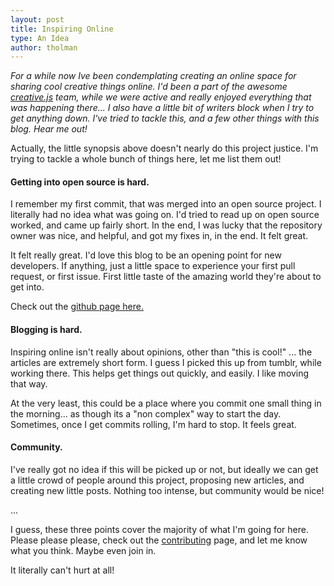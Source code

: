 ```yaml
---
layout: post
title: Inspiring Online
type: An Idea
author: tholman
---
```


_For a while now Ive been condemplating creating an online space for sharing cool creative things online. I'd been a part of the awesome [creative.js](http://creativejs.com) team, while we were active and really enjoyed everything that was happening there... I also have a little bit of writers block when I try to get anything down. I've tried to tackle this, and a few other things with this blog. Hear me out!_

Actually, the little synopsis above doesn't nearly do this project justice. I'm trying to tackle a whole bunch of things here, let me list them out!

#### Getting into open source is hard.
I remember my first commit, that was merged into an open source project. I literally had no idea what was going on. I'd tried to read up on open source worked, and came up fairly short. In the end, I was lucky that the repository owner was nice, and helpful, and got my fixes in, in the end. It felt great.

It felt really great. I'd love this blog to be an opening point for new developers. If anything, just a little space to experience your first pull request, or first issue. First little taste of the amazing world they're about to get into.

Check out the <a href="http://github.com/tholman/inspiring-online">github page here.</a>

#### Blogging is hard.
Inspiring online isn't really about opinions, other than "this is cool!" ... the articles are extremely short form. I guess I picked this up from tumblr, while working there. This helps get things out quickly, and easily. I like moving that way.

At the very least, this could be a place where you commit one small thing in the morning... as though its a "non complex" way to start the day. Sometimes, once I get commits rolling, I'm hard to stop. It feels great.

#### Community.
I've really got no idea if this will be picked up or not, but ideally we can get a little crowd of people around this project, proposing new articles, and creating new little posts. Nothing too intense, but community would be nice!

...

I guess, these three points cover the majority of what I'm going for here. Please please please, check out the [contributing](https://github.com/tholman/inspiring-online#user-content-inspiring-online) page, and let me know what you think. Maybe even join in.

It literally can't hurt at all!
